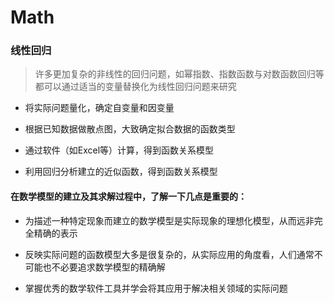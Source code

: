 # Math

### 线性回归
> 许多更加复杂的非线性的回归问题，如幂指数、指数函数与对数函数回归等都可以通过适当的变量替换化为线性回归问题来研究

- 将实际问题量化，确定自变量和因变量

- 根据已知数据做散点图，大致确定拟合数据的函数类型

- 通过软件（如Excel等）计算，得到函数关系模型

- 利用回归分析建立的近似函数，得到函数关系模型

#### 在数学模型的建立及其求解过程中，了解一下几点是重要的：

- 为描述一种特定现象而建立的数学模型是实际现象的理想化模型，从而远非完全精确的表示

- 反映实际问题的函数模型大多是很复杂的，从实际应用的角度看，人们通常不可能也不必要追求数学模型的精确解

- 掌握优秀的数学软件工具并学会将其应用于解决相关领域的实际问题
